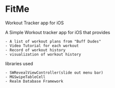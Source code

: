 # FitMe
Workout Tracker app for iOS


  A Simple Workout tracker app for iOS that provides
    
    - A list of workout plans from "Buff Dudes"
    - Video Tutorial for each workout
    - Record of workout history
    - visualization of workout history


  libraries used
  
    - SWRevealViewController(slide out menu bar)
    - MGSwipeTableCell
    - Realm Database Framework
    
